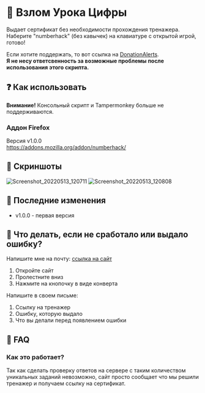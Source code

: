 # 🤖 Взлом Урока Цифры
Выдает сертификат без необходимости прохождения тренажера. \
Наберите "numberhack" (без кавычек) на клавиатуре с открытой игрой, готово!

Если хотите поддержать, то вот ссылка на [DonationAlerts](https://www.donationalerts.com/r/theairblow). \
**Я не несу ответсвенность за возможные проблемы после использования этого скрипта.**

## ❓ Как использовать
**Внимание!** Консольный скрипт и Tampermonkey больше не поддерживаются.

### Аддон Firefox
Версия v1.0.0 \
https://addons.mozilla.org/addon/numberhack/

## 🔷 Скриншоты
![Screenshot_20220513_120711](https://user-images.githubusercontent.com/68467762/168229997-7b1eb0b8-3407-4153-8da5-43f009b3dae4.png)
![Screenshot_20220513_120808](https://user-images.githubusercontent.com/68467762/168230015-6cf3dde6-f3fa-496b-86ca-a4beaab81723.png)

## 🔶 Последние изменения
* v1.0.0 - первая версия

## 🤔 Что делать, если не сработало или выдало ошибку?

Напишите мне на почту: [ссылка на сайт](https://theairblow.github.io/)
1) Откройте сайт
2) Пролестните вниз
3) Нажмите на кнопочку в виде конверта

Напишите в своем письме:
1) Ссылку на тренажер
2) Ошибку, которую выдало
3) Что вы делали перед появлением ошибки

## 🙋 FAQ
### Как это работает?
Так как сделать проверку ответов на сервере с таким количеством уникальных заданий невозможно,
сайт просто сообщает что мы решили тренажер и получаем ссылку на сертификат.